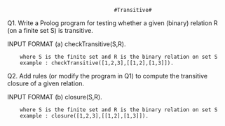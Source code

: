                                       #Transitive#


Q1. Write a Prolog program for testing whether a given (binary) relation R (on a finite set S) is
transitive.

 INPUT FORMAT 
		(a) checkTransitive(S,R).
		
		where S is the finite set and R is the binary relation on set S
		example : checkTransitive([1,2,3],[[1,2],[1,3]]).


Q2. Add rules (or modify the program in Q1) to compute the transitive closure of a given relation.


 INPUT FORMAT
		(b) closure(S,R).

		where S is the finite set and R is the binary relation on set S
		example : closure([1,2,3],[[1,2],[1,3]]).

